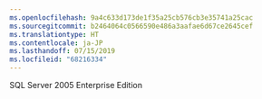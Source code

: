 ```yaml
---
ms.openlocfilehash: 9a4c633d173de1f35a25cb576cb3e35741a25cac
ms.sourcegitcommit: b2464064c0566590e486a3aafae6d67ce2645cef
ms.translationtype: HT
ms.contentlocale: ja-JP
ms.lasthandoff: 07/15/2019
ms.locfileid: "68216334"
---
```

 SQL Server 2005 Enterprise Edition 